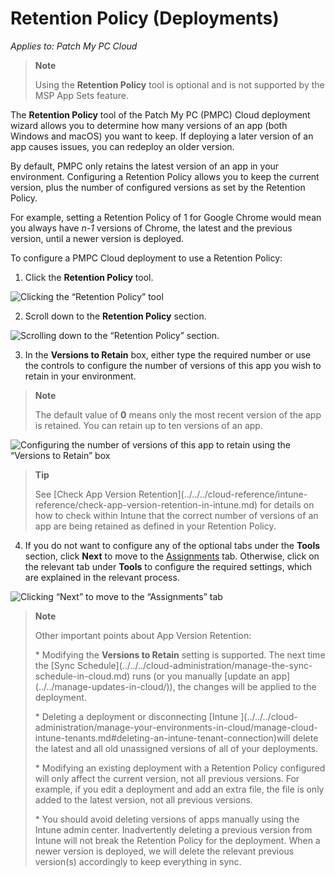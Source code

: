 # Retention Policy (Deployments)

_Applies to: Patch My PC Cloud_

> **Note**
>
> Using the **Retention Policy** tool is optional and is not supported by the MSP App Sets feature.

The **Retention Policy** tool of the Patch My PC (PMPC) Cloud deployment wizard allows you to determine how many versions of an app (both Windows and macOS) you want to keep. If deploying a later version of an app causes issues, you can redeploy an older version.

By default, PMPC only retains the latest version of an app in your environment. Configuring a Retention Policy allows you to keep the current version, plus the number of configured versions as set by the Retention Policy.

For example, setting a Retention Policy of 1 for Google Chrome would mean you always have _n-1_ versions of Chrome, the latest and the previous version, until a newer version is deployed.

To configure a PMPC Cloud deployment to use a Retention Policy:

1. Click the **Retention Policy** tool.

![Clicking the “Retention Policy” tool](../../../../.gitbook/assets/image-\(99\).png)

2. Scroll down to the **Retention Policy** section.

![Scrolling down to the “Retention Policy” section.](../../../../.gitbook/assets/image-\(100\).png)

3. In the **Versions to Retain** box, either type the required number or use the controls to configure the number of versions of this app you wish to retain in your environment.

> **Note**
>
> The default value of **0** means only the most recent version of the app is retained. You can retain up to ten versions of an app.

![Configuring the number of versions of this app to retain using the “Versions to Retain” box](../../../../.gitbook/assets/image-\(61\).png)

> **Tip**
>
> See \[Check App Version Retention]\(../../../cloud-reference/intune-reference/check-app-version-retention-in-intune.md) for details on how to check within Intune that the correct number of versions of an app are being retained as defined in your Retention Policy.

4. If you do not want to configure any of the optional tabs under the **Tools** section, click **Next** to move to the [Assignments](../cloud-assignments-deployment-tab.md) tab. Otherwise, click on the relevant tab under **Tools** to configure the required settings, which are explained in the relevant process.

![Clicking “Next” to move to the “Assignments” tab](../../../../.gitbook/assets/image-\(102\).png)

> **Note**
>
> Other important points about App Version Retention:
>
> \* Modifying the **Versions to Retain** setting is supported. The next time the \[Sync Schedule]\(../../../cloud-administration/manage-the-sync-schedule-in-cloud.md) runs (or you manually \[update an app]\(../../manage-updates-in-cloud/)), the changes will be applied to the deployment.
>
> \* Deleting a deployment or disconnecting \[Intune ]\(../../../cloud-administration/manage-your-environments-in-cloud/manage-cloud-intune-tenants.md#deleting-an-intune-tenant-connection)will delete the latest and all old unassigned versions of all of your deployments.
>
> \* Modifying an existing deployment with a Retention Policy configured will only affect the current version, not all previous versions. For example, if you edit a deployment and add an extra file, the file is only added to the latest version, not all previous versions.
>
> \* You should avoid deleting versions of apps manually using the Intune admin center. Inadvertently deleting a previous version from Intune will not break the Retention Policy for the deployment. When a newer version is deployed, we will delete the relevant previous version(s) accordingly to keep everything in sync.
